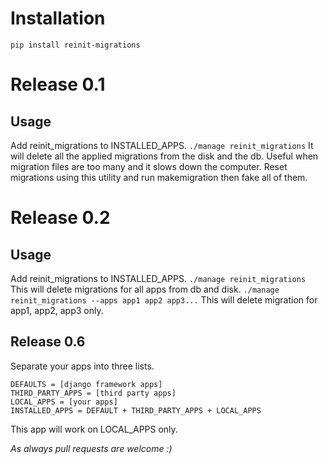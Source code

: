 # Installation
```pip install reinit-migrations```

# Release 0.1
## Usage
Add reinit_migrations to INSTALLED_APPS.
```./manage reinit_migrations```
It will delete all the applied migrations from the disk and the db. Useful when migration files are too many and it slows down the computer. Reset migrations using this utility and run makemigration then fake all of them.

# Release 0.2
## Usage
Add reinit_migrations to INSTALLED_APPS.
```./manage reinit_migrations```
This will delete migrations for all apps from db and disk.
```./manage reinit_migrations --apps app1 app2 app3...```
This will delete migration for app1, app2, app3 only.

## Release 0.6
Separate your apps into three lists.
```
DEFAULTS = [django framework apps]
THIRD_PARTY_APPS = [third party apps]
LOCAL_APPS = [your apps]
INSTALLED_APPS = DEFAULT + THIRD_PARTY_APPS + LOCAL_APPS
```
This app will work on LOCAL_APPS only.

*As always pull requests are welcome :)*
